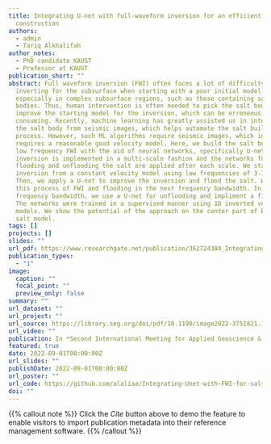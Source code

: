 ```yaml
---
title: Integrating U-net with full-waveform inversion for an efficient salt body
  construction
authors:
  - admin
  - Tariq Alkhalifah
author_notes:
  - PhD candidate KAUST
  - Professor at KAUST
publication_short: ""
abstract: Full waveform inversion (FWI) often faces a lot of difficulty
  inverting for the subsurface when starting with a poor initial model,
  especially in complex subsurface regions, such as those containing salt
  bodies. Thus, human intervention is often needed to pick the salt boundary and
  improve the starting model for the inversion, which can be erroneous and time
  consuming. Recently, machine learning has greatly assisted us in interpreting
  the salt body from seismic images, which helps automate the salt building
  process. However, such ML algorithms require seismic images, which in turn
  requires a reasonable good velocity model. Here, we build the salt body using
  low frequency FWI with the aid of neural networks, specifically U-net. The
  inversion is implemented in a multi-scale fashion and the networks for
  flooding and unflooding the salt are applied after each scale. We start the
  inversion from a constant velocity model using low frequencies of 3-7 Hz.
  Then, we apply a U-net to improve the inversion and flood the salt. We repeat
  this process of FWI and flooding in the next frequency bandwidth. In the last
  frequency bandwidth, we use a U-net for unflooding and impliment a final FWI.
  The networks were trained in a supervised manner using 1D inverted velocity
  models. We show the potential of the approach on the center part of BP 2004
  salt model.
tags: []
projects: []
slides: ""
url_pdf: https://www.researchgate.net/publication/362724384_Integrating_U-net_with_full-waveform_inversion_for_an_efficient_salt_body_construction/citation/download
publication_types:
  - "1"
image:
  caption: ""
  focal_point: ""
  preview_only: false
summary: ""
url_dataset: ""
url_project: ""
url_source: https://library.seg.org/doi/pdf/10.1190/image2022-3751821.1
url_video: ""
publication: In *Second International Meeting for Applied Geoscience & Energy*
featured: true
date: 2022-09-01T00:00:00Z
url_slides: ""
publishDate: 2022-09-01T00:00:00Z
url_poster: ""
url_code: https://github.com/alaliaa/Integrating-Unet-with-FWI-for-salt
doi: ""
---
```


{{% callout note %}}
Click the _Cite_ button above to demo the feature to enable visitors to import publication metadata into their reference management software.
{{% /callout %}}

<!-- {{% callout note %}}
Create your slides in Markdown - click the _Slides_ button to check out the example.
{{% /callout %}} -->


